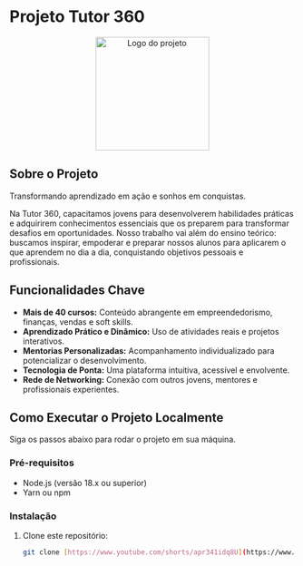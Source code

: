 # Projeto Tutor 360

<p align="center">
  <img src="https://example.com/seu-logo.png" alt="Logo do projeto" width="200"/>
</p>

## Sobre o Projeto

Transformando aprendizado em ação e sonhos em conquistas.

Na Tutor 360, capacitamos jovens para desenvolverem habilidades práticas e adquirirem conhecimentos essenciais que os preparem para transformar desafios em oportunidades. Nosso trabalho vai além do ensino teórico: buscamos inspirar, empoderar e preparar nossos alunos para aplicarem o que aprendem no dia a dia, conquistando objetivos pessoais e profissionais.

## Funcionalidades Chave

- **Mais de 40 cursos:** Conteúdo abrangente em empreendedorismo, finanças, vendas e soft skills.
- **Aprendizado Prático e Dinâmico:** Uso de atividades reais e projetos interativos.
- **Mentorias Personalizadas:** Acompanhamento individualizado para potencializar o desenvolvimento.
- **Tecnologia de Ponta:** Uma plataforma intuitiva, acessível e envolvente.
- **Rede de Networking:** Conexão com outros jovens, mentores e profissionais experientes.

## Como Executar o Projeto Localmente

Siga os passos abaixo para rodar o projeto em sua máquina.

### Pré-requisitos

- Node.js (versão 18.x ou superior)
- Yarn ou npm

### Instalação

1. Clone este repositório:
   ```bash
   git clone [https://www.youtube.com/shorts/apr341idq8U](https://www.youtube.com/shorts/apr341idq8U)